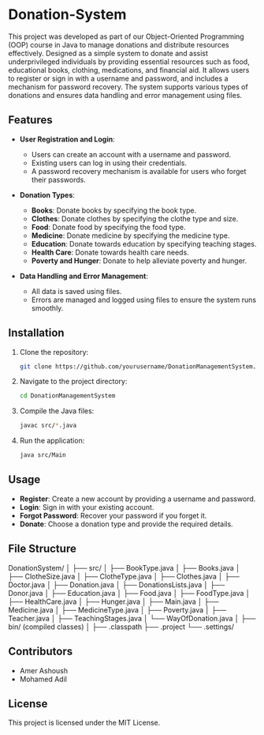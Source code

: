 # Donation-System

This project was developed as part of our Object-Oriented Programming (OOP) course in Java to manage donations and distribute resources effectively.
Designed as a simple system to donate and assist underprivileged individuals by providing essential resources such as food, educational books, clothing, medications, and financial aid.
It allows users to register or sign in with a username and password, and includes a mechanism for password recovery. The system supports various types of donations and ensures data handling and error management using files.

## Features

- **User Registration and Login**: 
  - Users can create an account with a username and password.
  - Existing users can log in using their credentials.
  - A password recovery mechanism is available for users who forget their passwords.

- **Donation Types**:
  - **Books**: Donate books by specifying the book type.
  - **Clothes**: Donate clothes by specifying the clothe type and size.
  - **Food**: Donate food by specifying the food type.
  - **Medicine**: Donate medicine by specifying the medicine type.
  - **Education**: Donate towards education by specifying teaching stages.
  - **Health Care**: Donate towards health care needs.
  - **Poverty and Hunger**: Donate to help alleviate poverty and hunger.

- **Data Handling and Error Management**:
  - All data is saved using files.
  - Errors are managed and logged using files to ensure the system runs smoothly.

## Installation

1. Clone the repository:
    ```bash
    git clone https://github.com/yourusername/DonationManagementSystem.git
    ```

2. Navigate to the project directory:
    ```bash
    cd DonationManagementSystem
    ```

3. Compile the Java files:
    ```bash
    javac src/*.java
    ```

4. Run the application:
    ```bash
    java src/Main
    ```

## Usage

- **Register**: Create a new account by providing a username and password.
- **Login**: Sign in with your existing account.
- **Forgot Password**: Recover your password if you forget it.
- **Donate**: Choose a donation type and provide the required details.

## File Structure
DonationSystem/
│
├── src/
│ ├── BookType.java
│ ├── Books.java
│ ├── ClotheSize.java
│ ├── ClotheType.java
│ ├── Clothes.java
│ ├── Doctor.java
│ ├── Donation.java
│ ├── DonationsLists.java
│ ├── Donor.java
│ ├── Education.java
│ ├── Food.java
│ ├── FoodType.java
│ ├── HealthCare.java
│ ├── Hunger.java
│ ├── Main.java
│ ├── Medicine.java
│ ├── MedicineType.java
│ ├── Poverty.java
│ ├── Teacher.java
│ ├── TeachingStages.java
│ └── WayOfDonation.java
│
├── bin/ (compiled classes)
│
├── .classpath
├── .project
└── .settings/

## Contributors

- Amer Ashoush
- Mohamed Adil

## License

This project is licensed under the MIT License.
